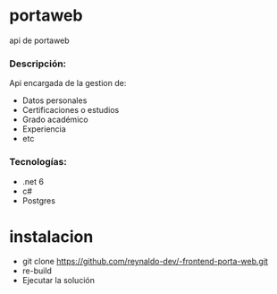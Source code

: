 # portaweb
api de portaweb  

### Descripción:  
Api encargada de la gestion de:  
* Datos personales
* Certificaciones o estudios
* Grado académico
* Experiencia
* etc


### Tecnologías:
* .net 6
* c#
* Postgres

# instalacion
* git clone https://github.com/reynaldo-dev/-frontend-porta-web.git
* re-build
* Ejecutar la solución
